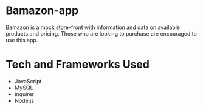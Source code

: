 # Bamazon-app
Bamazon is a mock store-front with information and data on available products and pricing. Those who are looking to purchase are encouraged to use this app.

# Tech and Frameworks Used
- JavaScript
- MySQL
- inquirer
- Node.js

